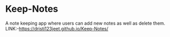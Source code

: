 # Keep-Notes
A note keeping app where users can add new notes as well as delete them.
LINK:-https://dristi123jeet.github.io/Keep-Notes/
